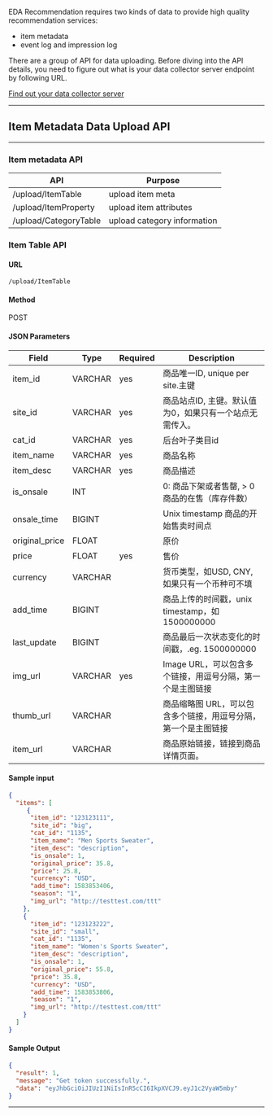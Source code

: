 
EDA Recommendation requires two kinds of data to provide high quality recommendation services:

- item metadata
- event log and impression log


There are a group of API for data uploading.
Before diving into the API details, you need to figure out what is your data collector server endpoint by following URL.

[Find out your data collector server]()

----
## **Item Metadata Data Upload API**

----

### Item metadata API


API          |   Purpose
------------ | ------------- 
/upload/ItemTable | upload item meta
/upload/ItemProperty | upload item attributes
/upload/CategoryTable | upload category information


### **Item Table API**

#### URL
`/upload/ItemTable`

#### Method
POST
#### **JSON Parameters**

Field  |   Type   | Required | Description
-------| ------------- | ------------ | ----------
item_id	| VARCHAR	| yes | 商品唯一ID, unique per site.主键
site_id	| VARCHAR	| yes | 商品站点ID, 主键。默认值为0，如果只有一个站点无需传入。
cat_id	| VARCHAR	| yes | 后台叶子类目id
item_name	| VARCHAR	| yes | 商品名称 
item_desc	| VARCHAR	| yes | 商品描述 
is_onsale	| INT	| | 0: 商品下架或者售罄, > 0 商品的在售（库存件数）
onsale_time	| BIGINT | |	Unix timestamp 商品的开始售卖时间点
original_price |	FLOAT |	| 原价
price	| FLOAT	| yes | 售价
currency	| VARCHAR	| | 货币类型，如USD, CNY, 如果只有一个币种可不填
add_time	| BIGINT	| | 商品上传的时间戳，unix timestamp，如1500000000
last_update	| BIGINT	| | 商品最后一次状态变化的时间戳，.eg. 1500000000
img_url	| VARCHAR	| yes | Image URL，可以包含多个链接，用逗号分隔，第一个是主图链接
thumb_url	| VARCHAR	 | | 商品缩略图 URL，可以包含多个链接，用逗号分隔，第一个是主图链接
item_url	| VARCHAR	 | | 商品原始链接，链接到商品详情页面。

#### Sample input
```json
{
  "items": [
     {
      "item_id": "123123111",
      "site_id": "big",
      "cat_id": "1135",
      "item_name": "Men Sports Sweater",
      "item_desc": "description",
      "is_onsale": 1,
      "original_price": 35.8,
      "price": 25.8,
      "currency": "USD",
      "add_time": 1583853406,
      "season": "1",
      "img_url": "http://testtest.com/ttt"
    },
    {
      "item_id": "123123222",
      "site_id": "small",
      "cat_id": "1135",
      "item_name": "Women's Sports Sweater",
      "item_desc": "description",
      "is_onsale": 1,
      "original_price": 55.8,
      "price": 35.8,
      "currency": "USD",
      "add_time": 1583853806,
      "season": "1",
      "img_url": "http://testtest.com/ttt"
    }
  ]
}
```

#### **Sample Output**

```json
{
  "result": 1,
  "message": "Get token successfully.",
  "data": "eyJhbGciOiJIUzI1NiIsInR5cCI6IkpXVCJ9.eyJ1c2VyaW5mby"
}
```

----
